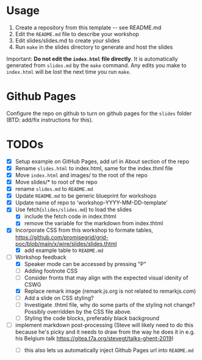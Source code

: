 # Usage

1. Create a repository from this template -- see README.md
2. Edit the `README.md` file to describe your workshop
3. Edit slides/slides.md to create your slides
4. Run `make` in the slides directory to generate and host the slides

Important:  **Do not edit the `index.html` file directly**.  It is
automatically generated from `slides.md` by the `make` command.  Any
edits you make to `index.html` will be lost the next time you run
`make`.

# Github Pages

Configure the repo on github to turn on github pages for the `slides`
folder (BTD: add/fix instructions for this).

# TODOs
- [x] Setup example on GitHub Pages, add url in About section of the repo
- [X] Rename `slides.html` to index.html, same for the index.thml file
- [X] Move `index.html` and images/ to the root of the repo
- [X] Move slides/\* to root of the repo
- [X] rename `slides.md` to `README.md`
- [X] Update `README.md` to be generic blueprint for workshops
- [X] Update name of repo to 'workshop-YYYY-MM-DD-template'
- [X] Use fetch(`slides/slides.md`) to load the slides
    - [X] include the fetch code in index.thtml
    - [X] remove the variable for the markdown from index.thtml
- [X] Incorporate CSS from this workshop to formate tables, https://github.com/promisegrid/grid-poc/blob/main/x/wire/slides/slides.thtml
    - [X] add example table to `README.md`
- [ ] Workshop feedback
    - [X] Speaker mode can be accessed by pressing "P"
    - [ ] Adding footnote CSS
    - [ ] Consider fronts that may align with the expected visual idenity of CSWG
    - [x] Replace remark image (remark.js.org is not related to remarkjs.com)
    - [ ] Add a slide on CSS styling?
    - [ ] Investigate .thtml file, why do some parts of the styling not change? Possibly overridden by the CSS file above.
    - [ ] Styling the code blocks, preferably black background
- [ ] implement markdown post-processing (Steve will likely need to do
      this because he's picky and it needs to draw from the way he
      does it in e.g. his Belgium talk
      https://gitea.t7a.org/stevegt/talks-ghent-2019)
    - [ ] this also lets us automatically inject Github Pages url into `README.md`









